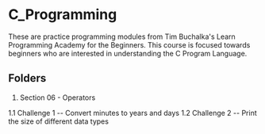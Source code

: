# C_Programming

These are practice programming modules from Tim Buchalka's Learn Programming Academy for the Beginners. 
This course is focused towards beginners who are interested in understanding the C Program Language.

## Folders

1. Section 06 - Operators

  1.1 Challenge 1 -- Convert minutes to years and days
  1.2 Challenge 2 -- Print the size of different data types
  
